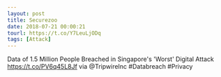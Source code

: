 ```yaml
---
layout: post
title: Securezoo
date: 2018-07-21 00:00:21
tourl: https://t.co/Y7LeuLjODq
tags: [Attack]
---
```

Data of 1.5 Million People Breached in Singapore's 'Worst' Digital Attack https://t.co/PV6q45L8Jf via @TripwireInc #Databreach #Privacy